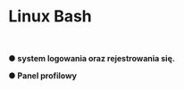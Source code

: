 <h1>Linux Bash</h1>
<br />
<strong><p> ● system logowania oraz rejestrowania się.</p></strong>
<strong><p> ● Panel profilowy</strong>
